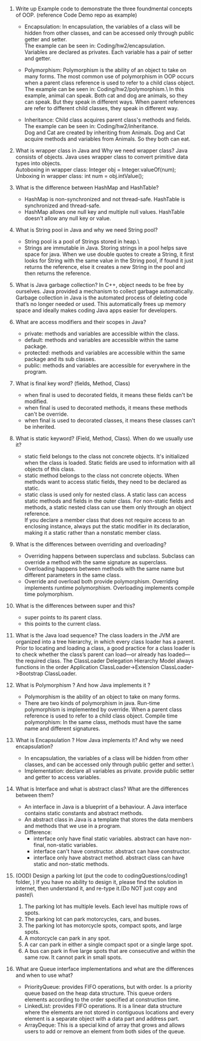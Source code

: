 
1. Write up Example code to demonstrate the three foundmental concepts of OOP. (reference Code Demo repo as example)
   * Encapsulation: In encapsulation, the variables of a class will be hidden from other classes, and can be accessed only through public getter and setter.\
   The example can be seen in: Coding/hw2/encapsulation.\
   Variables are declared as privates. Each variable has a pair of setter and getter.

   * Polymorphism: Polymorphism is the ability of an object to take on many forms. The most common use of polymorphism in OOP occurs when a parent class reference is used to refer to a child class object.\
     The example can be seen in: Coding/hw2/polymorphism.\ In this example, animal can speak. Both cat and dog are animals, so they can speak. But they speak in different ways. When parent references are refer to different child classes, they speak in different way.

   * Inheritance: Child class acquires parent class's methods and fields.\
     The example can be seen in: Coding/hw2/inheritance.\
     Dog and Cat are created by inheriting from Animals. Dog and Cat acquire methods and variables from Animals. So they both can eat.
2.  What is wrapper class in Java and Why we need wrapper class?
    Java consists of objects. Java uses wrapper class to convert primitive data types into objects.\
    Autoboxing in wrapper class: Integer obj = Integer.valueOf(num);
    Unboxing in wrapper class: int num = obj.intValue();
3.  What is the difference between HashMap and HashTable?
    * HashMap is non-synchronized and not thread-safe. HashTable is synchronized and thread-safe. 
    * HashMap allows one null key and multiple null values. HashTable doesn't allow any null key or value.
4.  What is String pool in Java and why we need String pool?
    * String pool is a pool of Strings stored in heap.\
    * Strings are immutable in Java. Storing strings in a pool helps save space for java. When we use double quotes to create a String, it first looks for String with the same value in the String pool, if found it just returns the reference, else it creates a new String in the pool and then returns the reference.
5.  What is Java garbage collection?
    In C++, object needs to be free by ourselves. Java provided a mechanism to collect garbage automatically. Garbage collection in Java is the automated process of deleting code that’s no longer needed or used. This automatically frees up memory space and ideally makes coding Java apps easier for developers.
6.  What are access modifiers and their scopes in Java?
    * private: methods and variables are accessible within the class.
    * default: methods and variables are accessible within the same package.
    * protected: methods and variables are accessible within the same package and its sub classes.
    * public: methods and variables are accessible for everywhere in the program.
7.  What is final key word? (fields, Method, Class)
    * when final is used to decorated fields, it means these fields can't be modified.
    * when final is used to decorated methods, it means these methods can't be override.
    * when final is used to decorated classes, it means these classes can't be inherited.
8.  What is static keyword? (Field, Method, Class). When do we usually use it?
    * static field belongs to the class not concrete objects. It's initialized when the class is loaded. Static fields are used to information with all objects of this class.
    * static method belongs to the class not concrete objects. When methods want to access static fields, they need to be declared as static.
    * static class is used only for nested class. A static lass can access static methods and fields in the outer class. For non-static fields and methods, a static nested class can use them only through an object reference.\
      If you declare a member class that does not require access to an enclosing instance, always put the static modifier in its declaration, making it a static rather than a nonstatic member class.
    
9.  What is the differences between overriding and overloading?
    * Overriding happens between superclass and subclass. Subclass can override a method with the same signature as superclass.
    * Overloading happens between methods with the same name but different parameters in the same class.
    * Override and overload both provide polymorphism. Overriding implements runtime polymorphism. Overloading implements compile time polymorphism.

10. What is the differences between super and this?
    * super points to its parent class.
    * this points to the current class.
11.  What is the Java load sequence?
     The class loaders in the JVM are organized into a tree hierarchy, in which every class loader has a parent. Prior to locating and loading a class, a good practice for a class loader is to check whether the class’s parent can load—or already has loaded—the required class.
     The ClassLoader Delegation Hierarchy Model always functions in the order Application ClassLoader->Extension ClassLoader->Bootstrap ClassLoader.
12.  What is Polymorphism ? And how Java implements it ?
     * Polymorphism is the ability of an object to take on many forms. 
     * There are two kinds of polymorphism in java. Run-time polymorphism is implemented by override. When a parent class reference is used to refer to a child class object. Compile time polymorphism: In the same class, methods must have the same name and different signatures. 
13. What is Encapsulation ? How Java implements it? And why we need encapsulation?
    * In encapsulation, the variables of a class will be hidden from other classes, and can be accessed only through public getter and setter.\
    * Implementation: declare all variables as private. provide public setter and getter to access variables.
14. What is Interface and what is abstract class? What are the differences between them?
    * An interface in Java is a blueprint of a behaviour. A Java interface contains static constants and abstract methods.
    * An abstract class in Java is a template that stores the data members and methods that we use in a program.
    * Difference: 
      * interface only have final static variables. abstract can have non-final, non-static variables.
      * interface can't have constructor. abstract can have constructor.
      * interface only have abstract method. abstract class can have static and non-static methods.
15. (OOD) Design a parking lot (put the code to codingQuestions/coding1 folder, )
If you have no ability to design it, please find the solution in internet, then understand it, and re-type
   it.(Do NOT just copy and paste)\
    1. The parking lot has multiple levels. Each level has multiple rows of spots. 
    2. The parking lot can park motorcycles, cars, and buses. 
    3. The parking lot has motorcycle spots, compact spots, and large spots. 
    4. A motorcycle can park in any spot. 
    5. A car can park in either a single compact spot or a single large spot. 
    6. A bus can park in five large spots that are consecutive and within the same row. It cannot park in small spots.
16. What are Queue interface implementations and what are the differences and when to use what?
    * PriorityQueue:  provides FIFO operations, but with order. Is a priority queue based on the heap data structure. This queue orders elements according to the order specified at construction time.
    * LinkedList: provides FIFO operations.  It is a linear data structure where the elements are not stored in contiguous locations and every element is a separate object with a data part and address part.
    * ArrayDeque:  This is a special kind of array that grows and allows users to add or remove an element from both sides of the queue. 
